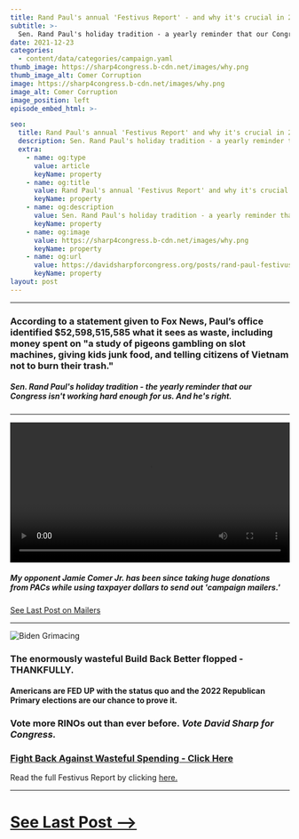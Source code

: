 ```yaml
---
title: Rand Paul's annual 'Festivus Report' - and why it's crucial in 2022
subtitle: >-
  Sen. Rand Paul's holiday tradition - a yearly reminder that our Congress isn't working hard enough for us. And we think he's right.
date: 2021-12-23
categories:
  - content/data/categories/campaign.yaml
thumb_image: https://sharp4congress.b-cdn.net/images/why.png
thumb_image_alt: Comer Corruption
image: https://sharp4congress.b-cdn.net/images/why.png
image_alt: Comer Corruption
image_position: left
episode_embed_html: >-

seo:
  title: Rand Paul's annual 'Festivus Report' and why it's crucial in 2022
  description: Sen. Rand Paul's holiday tradition - a yearly reminder that our Congress isn't working hard enough for us. And we think he's right.
  extra:
    - name: og:type
      value: article
      keyName: property
    - name: og:title
      value: Rand Paul's annual 'Festivus Report' and why it's crucial for 2022
      keyName: property
    - name: og:description
      value: Sen. Rand Paul's holiday tradition - a yearly reminder that our Congress isn't working hard enough for us. And we think he's right.
      keyName: property
    - name: og:image
      value: https://sharp4congress.b-cdn.net/images/why.png
      keyName: property
    - name: og:url
      value: https://davidsharpforcongress.org/posts/rand-paul-festivus
      keyName: property
layout: post
---
```

---
### According to a statement given to Fox News, Paul’s office identified $52,598,515,585 what it sees as waste, including money spent on "a study of pigeons gambling on slot machines, giving kids junk food, and telling citizens of Vietnam not to burn their trash."

##### Sen. Rand Paul's holiday tradition - the yearly reminder that our Congress isn't working hard enough for us. And he's right.

---

<video width="100%" height="auto" autoplay loop>
 <source src="https://sharp4congress.b-cdn.net/images/why.mp4" type="video/mp4">
Your browser does not support the video tag.
</video>

##### My opponent Jamie Comer Jr. has been since taking huge donations from PACs while using taxpayer dollars to send out 'campaign mailers.'

[See Last Post on Mailers](/posts/opponent-spends-tax-dollars-on-mailers)

---

![Biden Grimacing](https://sharp4congress.b-cdn.net/images/bbb.jpg)

### The enormously wasteful Build Back Better flopped - THANKFULLY.

#### Americans are FED UP with the status quo and the 2022 Republican Primary elections are our chance to prove it.



### Vote more RINOs out than ever before. ***Vote David Sharp for Congress.***

### [Fight Back Against Wasteful Spending - Click Here](/support)


Read the full Festivus Report by clicking [here.](https://www.paul.senate.gov/sites/default/files/page-attachments/Festivus%20Report%202021_0.pdf)

---

# [See Last Post -->](/posts/opponent-spends-tax-dollars-on-mailers)
